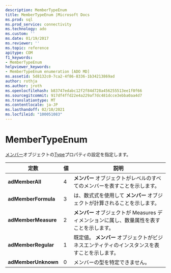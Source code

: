 ```yaml
---
description: MemberTypeEnum
title: MemberTypeEnum |Microsoft Docs
ms.prod: sql
ms.prod_service: connectivity
ms.technology: ado
ms.custom: ''
ms.date: 01/19/2017
ms.reviewer: ''
ms.topic: reference
apitype: COM
f1_keywords:
- MemberTypeEnum
helpviewer_keywords:
- MemberTypeEnum enumeration [ADO MD]
ms.assetid: 5d8132c0-7ca2-4f86-8336-1b34213869ad
author: rothja
ms.author: jroth
ms.openlocfilehash: b83747edabc12f2f84d728a456255513ee1f0f66
ms.sourcegitcommit: 917df4ffd22e4a229af7dc481dcce3ebba0aa4d7
ms.translationtype: MT
ms.contentlocale: ja-JP
ms.lasthandoff: 02/10/2021
ms.locfileid: "100051083"
---
```

# <a name="membertypeenum"></a>MemberTypeEnum
[メンバー](./member-object-ado-md.md)オブジェクトの[Type](./type-property-ado-md.md)プロパティの設定を指定します。  
  
|定数|値|説明|  
|--------------|-----------|-----------------|  
|**adMemberAll**|4|**メンバー** オブジェクトがレベルのすべてのメンバーを表すことを示します。|  
|**adMemberFormula**|3|は、数式式を使用して **メンバー** オブジェクトが計算されることを示します。|  
|**adMemberMeasure**|2|**メンバー** オブジェクトが Measures ディメンションに属し、数量属性を表すことを示します。|  
|**adMemberRegular**|1|既定値。 **メンバー** オブジェクトがビジネスエンティティのインスタンスを表すことを示します。|  
|**adMemberUnknown**|0|メンバーの型を特定できません。|